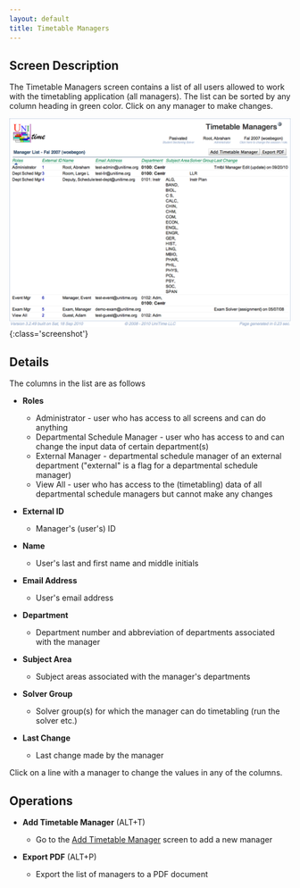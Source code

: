 ```yaml
---
layout: default
title: Timetable Managers
---
```



## Screen Description

The Timetable Managers screen contains a list of all users allowed to work with the timetabling application (all managers). The list can be sorted by any column heading in green color. Click on any manager to make changes.

![Timetable Managers](images/timetable-managers-1.png){:class='screenshot'}

## Details

The columns in the list are as follows

* **Roles**
	* Administrator - user who has access to all screens and can do anything
	* Departmental Schedule Manager - user who has access to and can change the input data of certain department(s)
	* External Manager - departmental schedule manager of an external department ("external" is a flag for a departmental schedule manager)
	* View All - user who has access to the (timetabling) data of all departmental schedule managers but cannot make any changes

* **External ID**
	* Manager's (user's) ID

* **Name**
	* User's last and first name and middle initials

* **Email Address**
	* User's email address

* **Department**
	* Department number and abbreviation of departments associated with the manager

* **Subject Area**
	* Subject areas associated with the manager's departments

* **Solver Group**
	* Solver group(s) for which the manager can do timetabling (run the solver etc.)

* **Last Change**
	* Last change made by the manager

Click on a line with a manager to change the values in any of the columns.

## Operations

* **Add Timetable Manager** (ALT+T)
	* Go to the [Add Timetable Manager](add-timetable-manager) screen to add a new manager

* **Export PDF** (ALT+P)
	* Export the list of managers to a PDF document
